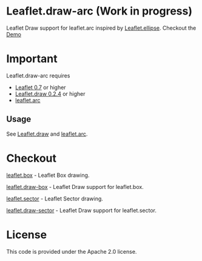 # Leaflet.draw-arc (Work in progress)
Leaflet Draw support for leaflet.arc inspired by [Leaflet.ellipse](https://github.com/haleystorm/Leaflet.draw-ellipse). Checkout the [Demo](https://jjwtay.github.io/Leaflet.draw-arc/)

# Important
Leaflet.draw-arc requires 

+ [Leaflet 0.7](https://github.com/Leaflet/Leaflet/releases/tag/v0.7) or higher
+ [Leaflet.draw 0.2.4](https://github.com/Leaflet/Leaflet.draw/releases/tag/v0.2.4) or higher
+ [leaflet.arc](https://github.com/jjwtay/leaflet.arc)

## Usage

See [Leaflet.draw](https://github.com/Leaflet/Leaflet.draw#using) and [leaflet.arc](https://github.com/jjwtay/leaflet.box).

# Checkout

[leaflet.box](https://github.com/jjwtay/leaflet.box) - Leaflet Box drawing.

[leaflet.draw-box](https://github.com/jjwtay/leaflet.draw-box) - Leaflet Draw support for leaflet.box.

[leaflet.sector](https://github.com/jjwtay/leaflet.sector) - Leaflet Sector drawing.

[leaflet.draw-sector](https://github.com/jjwtay/leaflet.draw-sector) - Leaflet Draw support for leaflet.sector.

# License

This code is provided under the Apache 2.0 license.
